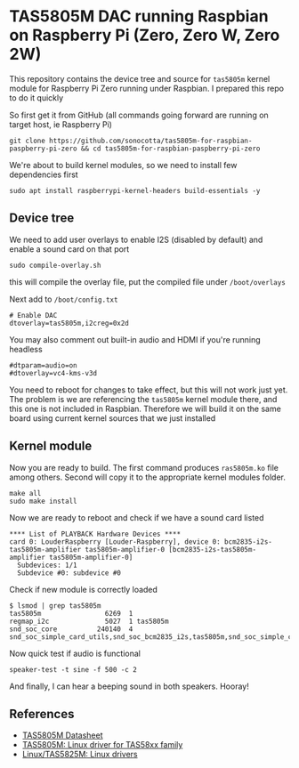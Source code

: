 # TAS5805M DAC running Raspbian on Raspberry Pi (Zero, Zero W, Zero 2W)

This repository contains the device tree and source for `tas5805m` kernel module for Raspberry Pi Zero running under Raspbian. I prepared this repo to do it quickly

So first get it from GitHub (all commands going forward are running on target host, ie Raspberry Pi) 

```
git clone https://github.com/sonocotta/tas5805m-for-raspbian-paspberry-pi-zero && cd tas5805m-for-raspbian-paspberry-pi-zero
```

We're about to build kernel modules, so we need to install few dependencies first 

```
sudo apt install raspberrypi-kernel-headers build-essentials -y
```

## Device tree 

We need to add user overlays to enable I2S  (disabled by default) and enable a sound card on that port

```
sudo compile-overlay.sh
```

this will compile the overlay file, put the compiled file under `/boot/overlays` 

Next add to `/boot/config.txt`

```
# Enable DAC
dtoverlay=tas5805m,i2creg=0x2d
```

You may also comment out built-in audio and HDMI if you're running headless

```
#dtparam=audio=on
#dtoverlay=vc4-kms-v3d
```

You need to reboot for changes to take effect, but this will not work just yet. The problem is we are referencing the `tas5805m` kernel module there, and this one is not included in Raspbian. Therefore we will build it on the same board using current kernel sources that we just installed 

## Kernel module

Now you are ready to build. The first command produces `ras5805m.ko` file among others. Second will copy it to the appropriate kernel modules folder.

```
make all
sudo make install
```

Now we are ready to reboot and check if we have a sound card listed

```
**** List of PLAYBACK Hardware Devices ****
card 0: LouderRaspberry [Louder-Raspberry], device 0: bcm2835-i2s-tas5805m-amplifier tas5805m-amplifier-0 [bcm2835-i2s-tas5805m-amplifier tas5805m-amplifier-0]
  Subdevices: 1/1
  Subdevice #0: subdevice #0
```

Check if new module is correctly loaded

```
$ lsmod | grep tas5805m
tas5805m                6269  1
regmap_i2c              5027  1 tas5805m
snd_soc_core          240140  4 snd_soc_simple_card_utils,snd_soc_bcm2835_i2s,tas5805m,snd_soc_simple_card
```

Now quick test if audio is functional

```
speaker-test -t sine -f 500 -c 2
```

And finally, I can hear a beeping sound in both speakers. Hooray!

## References

- [TAS5805M Datasheet](https://www.ti.com/lit/ds/symlink/tas5805m.pdf?ts=1711108445083) 
- [TAS5805M: Linux driver for TAS58xx family](https://e2e.ti.com/support/audio-group/audio/f/audio-forum/1165952/tas5805m-linux-driver-for-tas58xx-family)
- [Linux/TAS5825M: Linux drivers](https://e2e.ti.com/support/audio-group/audio/f/audio-forum/722027/linux-tas5825m-linux-drivers)
